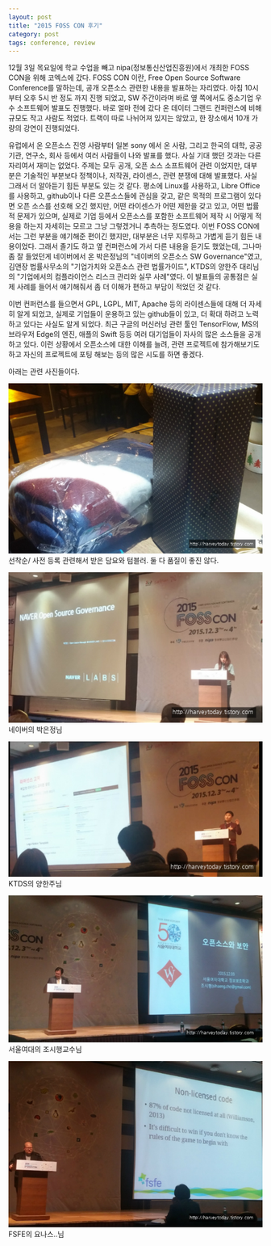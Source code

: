 ```yaml
---
layout: post
title: "2015 FOSS CON 후기"
category: post
tags: conference, review
---
```

12월 3일 목요일에 학교 수업을 빼고 nipa(정보통신산업진흥원)에서 개최한 FOSS CON을 위해 코엑스에 갔다. FOSS CON 이란, Free Open Source Software Conference를 말하는데, 공개 오픈소스 관련한 내용을 발표하는 자리였다. 아침 10시부터 오후 5시 반 정도 까지 진행 되었고, SW 주간이라며 바로 옆 쪽에서도 중소기업 우수 소프트웨어 발표도 진행했다. 바로 얼마 전에 갔다 온 데이터 그랜드 컨퍼런스에 비해 규모도 작고 사람도 적었다.  트랙이 따로 나뉘어져 있지는 않았고, 한 장소에서 10개 가량의 강연이 진행되었다.  

유럽에서 온 오픈소스 진영 사람부터 일본 sony 에서 온 사람, 그리고 한국의 대학, 공공기관, 연구소, 회사 등에서 여러 사람들이 나와 발표를 했다. 사실 기대 했던 것과는 다른 자리여서 재미는 없었다. 주제는 모두 공개, 오픈 소스 소프트웨어 관련 이었지만, 대부분은 기술적인 부분보다 정책이나, 저작권, 라이센스, 관련 분쟁에 대해 발표했다. 사실 그래서 더 알아듣기 힘든 부분도 있는 것 같다. 평소에 Linux를 사용하고, Libre Office를 사용하고, github이나 다른 오픈소스들에 관심을 갖고, 같은 목적의 프로그램이 있다면 오픈 소스를 선호해 오긴 했지만, 어떤 라이센스가 어떤 제한을 갖고 있고, 어떤 법률적 문제가 있으며, 실제로 기업 등에서 오픈소스를 포함한 소프트웨어 제작 시 어떻게 적용을 하는지 자세히는 모르고 그냥 그렇겠거니 추측하는 정도였다.  이번 FOSS CON에서는 그런 부분을 얘기해준 편이긴 했지만, 대부분은 너무 지루하고 가볍게 듣기 힘든 내용이었다. 그래서 졸기도 하고 옆 컨퍼런스에 가서 다른 내용을 듣기도 했었는데, 그나마 좀 잘 들었던게 네이버에서 온 박은정님의 "네이버의 오픈소스 SW Governance"였고, 김앤장 법률사무소의 "기업가치와 오픈소스 관련 법률가이드", KTDS의 양한주 대리님의 "기업에서의 컴플라이언스 리스크 관리와 실무 사례"였다. 이 발표들의 공통점은 실제 사례를 들어서 얘기해줘서 좀 더 이해가 편하고 부담이 적었던 것 같다.  

이번 컨퍼런스를 들으면서 GPL, LGPL, MIT, Apache 등의 라이센스들에 대해 더 자세히 알게 되었고, 실제로 기업들이 운용하고 있는 github들이 있고, 더 확대 하려고 노력하고 있다는 사실도 알게 되었다. 최근 구글의 머신러닝 관련 툴인 TensorFlow, MS의 브라우저 Edge의 엔진, 애플의 Swift 등등 여러 대기업들이 자사의 많은 소스들을 공개하고 있다. 이런 상황에서 오픈소스에 대한 이해를 늘려, 관련 프로젝트에 참가해보기도 하고 자신의 프로젝트에 포팅 해보는 등의 많은 시도를 하면 좋겠다.


아래는 관련 사진들이다.


![사진 1](/images/2015-12-07/01.jpg)
선착순/ 사전 등록 관련해서 받은 담요와 텀블러. 둘 다 품질이 좋진 않다.



![사진 2](/images/2015-12-07/02.jpg)
네이버의 박은정님


![사진 3](/images/2015-12-07/03.jpg)
KTDS의 양한주님


![사진 4](/images/2015-12-07/04.jpg)
서울여대의 조시행교수님


![사진 5](/images/2015-12-07/05.jpg)
FSFE의 요나스..님

